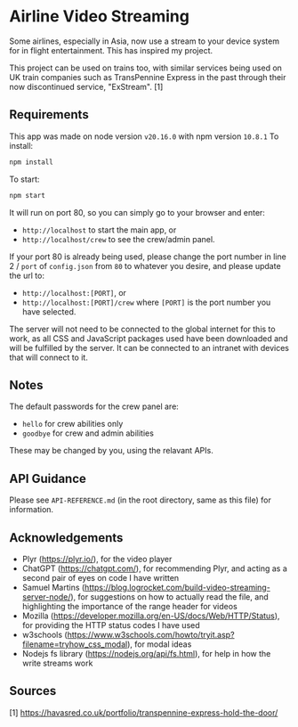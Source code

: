 # Airline Video Streaming

Some airlines, especially in Asia, now use a stream to your device system for in flight entertainment. This has inspired my project.

This project can be used on trains too, with similar services being used on UK train companies such as TransPennine Express in the past through their now discontinued service, "ExStream". [1]

## Requirements

This app was made on node version `v20.16.0` with npm version `10.8.1`
To install:
```bash
npm install
```

To start:
```bash
npm start
```

It will run on port 80, so you can simply go to your browser and enter:
- `http://localhost` to start the main app, or 
- `http://localhost/crew` to see the crew/admin panel.

If your port 80 is already being used, please change the port number in line 2 / `port` of `config.json` from `80` to whatever you desire, and please update the url to:
- `http://localhost:[PORT]`, or 
- `http://localhost:[PORT]/crew`
where `[PORT]` is the port number you have selected.

The server will not need to be connected to the global internet for this to work, as all CSS and JavaScript packages used have been downloaded and will be fulfilled by the server. It can be connected to an intranet with devices that will connect to it.

## Notes

The default passwords for the crew panel are:
- `hello` for crew abilities only
- `goodbye` for crew and admin abilities

These may be changed by you, using the relavant APIs.

## API Guidance

Please see `API-REFERENCE.md` (in the root directory, same as this file) for information.

## Acknowledgements

- Plyr (https://plyr.io/), for the video player
- ChatGPT (https://chatgpt.com/), for recommending Plyr, and acting as a second pair of eyes on code I have written
- Samuel Martins (https://blog.logrocket.com/build-video-streaming-server-node/), for suggestions on how to actually read the file, and highlighting the importance of the range header for videos
- Mozilla (https://developer.mozilla.org/en-US/docs/Web/HTTP/Status), for providing the HTTP status codes I have used
- w3schools (https://www.w3schools.com/howto/tryit.asp?filename=tryhow_css_modal), for modal ideas
- Nodejs fs library (https://nodejs.org/api/fs.html), for help in how the write streams work

## Sources
[1] https://havasred.co.uk/portfolio/transpennine-express-hold-the-door/